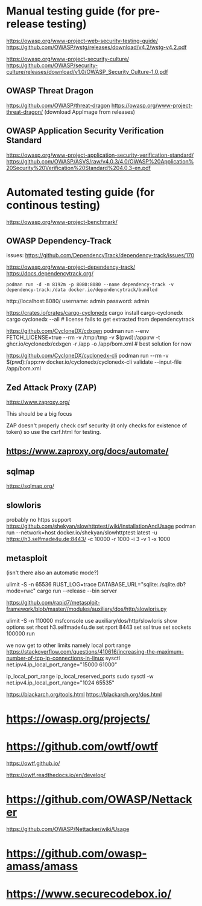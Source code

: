 # Manual testing guide (for pre-release testing)

https://owasp.org/www-project-web-security-testing-guide/
https://github.com/OWASP/wstg/releases/download/v4.2/wstg-v4.2.pdf

https://owasp.org/www-project-security-culture/
https://github.com/OWASP/security-culture/releases/download/v1.0/OWASP_Security_Culture-1.0.pdf

## OWASP Threat Dragon

https://github.com/OWASP/threat-dragon
https://owasp.org/www-project-threat-dragon/
(download AppImage from releases)

## OWASP Application Security Verification Standard

https://owasp.org/www-project-application-security-verification-standard/
https://github.com/OWASP/ASVS/raw/v4.0.3/4.0/OWASP%20Application%20Security%20Verification%20Standard%204.0.3-en.pdf

# Automated testing guide (for continous testing)

https://owasp.org/www-project-benchmark/

## OWASP Dependency-Track

issues:
https://github.com/DependencyTrack/dependency-track/issues/170

https://owasp.org/www-project-dependency-track/
https://docs.dependencytrack.org/

```
podman run -d -m 8192m -p 8080:8080 --name dependency-track -v dependency-track:/data docker.io/dependencytrack/bundled
```
http://localhost:8080/
username: admin
password: admin

https://crates.io/crates/cargo-cyclonedx
cargo install cargo-cyclonedx
cargo cyclonedx --all # license fails to get extracted from dependencytrack

https://github.com/CycloneDX/cdxgen
podman run --env FETCH_LICENSE=true --rm -v /tmp:/tmp -v $(pwd):/app:rw -t ghcr.io/cyclonedx/cdxgen -r /app -o /app/bom.xml # best solution for now

https://github.com/CycloneDX/cyclonedx-cli
podman run --rm -v $(pwd):/app:rw docker.io/cyclonedx/cyclonedx-cli validate --input-file /app/bom.xml

## Zed Attack Proxy (ZAP)

https://www.zaproxy.org/

This should be a big focus

ZAP doesn't properly check csrf security (it only checks for existence of token) so use the csrf.html for testing.

## https://www.zaproxy.org/docs/automate/



## sqlmap

https://sqlmap.org/

## slowloris

probably no https support
https://github.com/shekyan/slowhttptest/wiki/InstallationAndUsage
podman run --network=host docker.io/shekyan/slowhttptest:latest -u https://h3.selfmade4u.de:8443/ -c 10000 -r 1000 -i 3 -v 1 -x 1000

## metasploit

(isn't there also an automatic mode?)

ulimit -S -n 65536
RUST_LOG=trace DATABASE_URL="sqlite:./sqlite.db?mode=rwc" cargo run --release --bin server

https://github.com/rapid7/metasploit-framework/blob/master//modules/auxiliary/dos/http/slowloris.py

ulimit -S -n 110000
msfconsole
use auxiliary/dos/http/slowloris
show options
set rhost h3.selfmade4u.de
set rport 8443
set ssl true
set sockets 100000
run

we now get to other limits namely local port range
https://stackoverflow.com/questions/410616/increasing-the-maximum-number-of-tcp-ip-connections-in-linux
sysctl net.ipv4.ip_local_port_range="15000 61000"

ip_local_port_range
ip_local_reserved_ports
sudo sysctl -w net.ipv4.ip_local_port_range="1024 65535"

https://blackarch.org/tools.html
https://blackarch.org/dos.html

# https://owasp.org/projects/



# https://github.com/owtf/owtf

https://owtf.github.io/

https://owtf.readthedocs.io/en/develop/

# https://github.com/OWASP/Nettacker

https://github.com/OWASP/Nettacker/wiki/Usage

# https://github.com/owasp-amass/amass

# https://www.securecodebox.io/